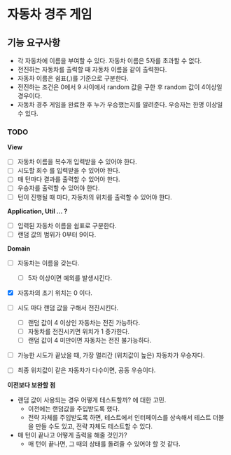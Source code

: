 # 자동차 경주 게임

## 기능 요구사항
- 각 자동차에 이름을 부여할 수 있다. 자동차 이름은 5자를 초과할 수 없다.
- 전진하는 자동차를 출력할 때 자동차 이름을 같이 출력한다.
- 자동차 이름은 쉼표(,)를 기준으로 구분한다.
- 전진하는 조건은 0에서 9 사이에서 random 값을 구한 후 random 값이 4이상일 경우이다.
- 자동차 경주 게임을 완료한 후 누가 우승했는지를 알려준다. 우승자는 한명 이상일 수 있다.

### TODO
**View**
- [ ] 자동차 이름을 복수개 입력받을 수 있어야 한다.
- [ ] 시도할 회수 를 입력받을 수 있어야 한다.
- [ ] 매 턴마다 결과를 출력할 수 있어야 한다.
- [ ] 우승자를 출력할 수 있어야 한다.
- [ ] 턴이 진행될 때 마다, 자동차의 위치를 출력할 수 있어야 한다.

**Application, Util ... ?**
- [ ] 입력된 자동차 이름을 쉼표로 구분한다.
- [ ] 랜덤 값의 범위가 0부터 9이다.

**Domain**
- [ ] 자동차는 이름을 갖는다.
    - [ ] 5자 이상이면 예외를 발생시킨다.
- [x] 자동차의 초기 위치는 0 이다.
- [ ] 시도 마다 랜덤 값을 구해서 전진시킨다.
    - [ ] 랜덤 값이 4 이상인 자동차는 전진 가능하다.
    - [ ] 자동차를 전진시키면 위치가 1 증가한다.
    - [ ] 랜덤 값이 4 미만이면 자동차는 전진 불가능하다.
- [ ] 가능한 시도가 끝났을 때, 가장 멀리간 (위치값이 높은) 자동차가 우승자다.
- [ ] 최종 위치값이 같은 자동차가 다수이면, 공동 우승이다.


**이전보다 보완할 점**
- 랜덤 값이 사용되는 경우 어떻게 테스트할까? 에 대한 고민. 
  - 이전에는 랜덤값을 주입받도록 했다.
  - 전략 자체를 주입받도록 하면, 테스트에서 인터페이스를 상속해서 테스트 더블을 만들 수도 있고, 전략 자체도 테스트할 수 있다.
- 매 턴이 끝나고 어떻게 출력을 해줄 것인가?
  - 매 턴이 끝나면, 그 때의 상태를 돌려줄 수 있어야 할 것 같다.